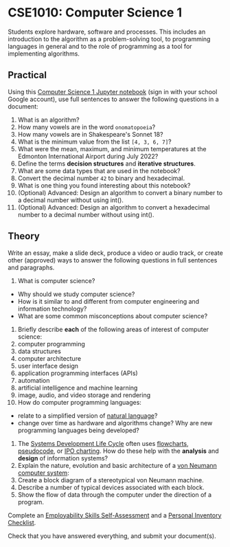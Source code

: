 # CSE1010: Computer Science 1

Students explore hardware, software and processes. This includes an introduction to the algorithm as a problem-solving tool, to programming languages in general and to the role of programming as a tool for implementing algorithms.

## Practical

Using this [Computer Science 1 Jupyter notebook](https://hub.callysto.ca/jupyter/hub/user-redirect/git-pull?repo=https%3A%2F%2Fgithub.com%2Fcallysto%2Fcurriculum-notebooks&branch=master&subPath=TechnologyStudies/ComputerScience1/computer-science-1.ipynb&depth=1) (sign in with your school Google account), use full sentences to answer the following questions in a document:

1. What is an algorithm?
1. How many vowels are in the word `onomatopoeia`?
1. How many vowels are in Shakespeare's Sonnet 18?
1. What is the minimum value from the list `[4, 3, 6, 7]`?
1. What were the mean, maximum, and minimum temperatures at the Edmonton International Airport during July 2022?
1. Define the terms **decision structures** and **iterative structures**.
1. What are some data types that are used in the notebook?
1. Convert the decimal number `42` to binary and hexadecimal.
1. What is one thing you found interesting about this notebook?
1. (Optional) Advanced: Design an algorithm to convert a binary number to a decimal number without using int().
1. (Optional) Advanced: Design an algorithm to convert a hexadecimal number to a decimal number without using int().

## Theory

Write an essay, make a slide deck, produce a video or audio track, or create other (approved) ways to answer the following questions in full sentences and paragraphs.

1. What is computer science?
  * Why should we study computer science?
  * How is it similar to and different from computer engineering and information technology?
  * What are some common misconceptions about computer science?
1. Briefly describe **each** of the following areas of interest of computer science:
  1. computer programming
  1. data structures
  1. computer architecture
  1. user interface design
  1. application programming interfaces (APIs)
  1. automation
  1. artificial intelligence and machine learning
  1. image, audio, and video storage and rendering
1. How do computer programming languages:
  * relate to a simplified version of [natural language](https://en.wikipedia.org/wiki/Natural_language)?
  * change over time as hardware and algorithms change? Why are new programming languages being developed?
1. The [Systems Development Life Cycle](https://en.wikipedia.org/wiki/Systems_development_life_cycle) often uses [flowcharts](https://en.wikipedia.org/wiki/Flowchart), [pseudocode](https://en.wikipedia.org/wiki/Pseudocode), or [IPO charting](https://en.wikipedia.org/wiki/IPO_model). How do these help with the **analysis** and **design** of information systems?
1. Explain the nature, evolution and basic architecture of a [von Neumann computer system](https://en.wikipedia.org/wiki/Von_Neumann_architecture):
  1. Create a block diagram of a stereotypical von Neumann machine.
  1. Describe a number of typical devices associated with each block.
  1. Show the flow of data through the computer under the direction of a program.

Complete an [Employability Skills Self-Assessment](https://docs.google.com/forms/d/e/1FAIpQLSeg5oKGSpVoPOOobLzBy20qugNRzDVHIJ4GU4AR6stKZwMFeg/viewform?usp=pp_url&entry.1608836029=CSE1010) and a [Personal Inventory Checklist](https://docs.google.com/forms/d/e/1FAIpQLSdOEdGul7Omr2ggimeQU-dwUKrWGPU9t52ocposyntKgm7Kjg/viewform?usp=pp_url&entry.1721107223=CSE1010).

Check that you have answered everything, and submit your document(s).
